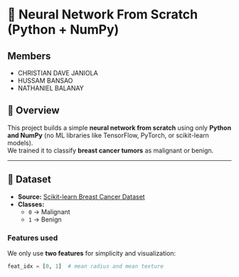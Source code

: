 # 🧠 Neural Network From Scratch (Python + NumPy)

## Members
- CHRISTIAN DAVE JANIOLA
- HUSSAM BANSAO
- NATHANIEL BALANAY

## 📘 Overview
This project builds a simple **neural network from scratch** using only **Python and NumPy** (no ML libraries like TensorFlow, PyTorch, or scikit-learn models).  
We trained it to classify **breast cancer tumors** as malignant or benign.

---

## 🧩 Dataset
- **Source:** [Scikit-learn Breast Cancer Dataset](https://scikit-learn.org/stable/modules/generated/sklearn.datasets.load_breast_cancer.html)
- **Classes:**  
  - `0` → Malignant  
  - `1` → Benign

### Features used
We only use **two features** for simplicity and visualization:
```python
feat_idx = [0, 1]  # mean radius and mean texture
